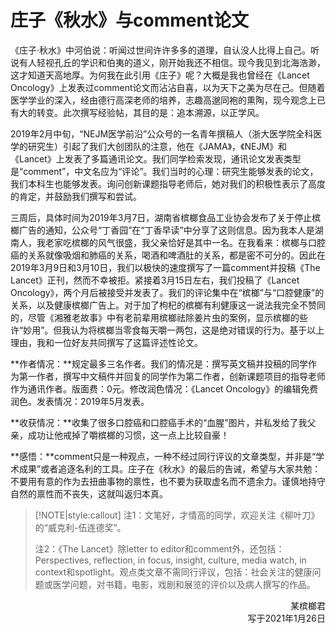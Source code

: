 # 庄子《秋水》与comment论文

《庄子·秋水》中河伯说：听闻过世间许许多多的道理，自认没人比得上自己。听说有人轻视孔丘的学识和伯夷的道义，刚开始我还不相信。现今我见到北海浩渺，这才知道天高地厚。为何我在此引用《庄子》呢？大概是我也曾经在《Lancet Oncology》上发表过comment论文而沾沾自喜，以为天下之美为尽在己。但随着医学学业的深入，经由德行高深老师的培养，志趣高邈同袍的熏陶，现今观念上已有大的转变。此次撰写经验帖，其目的是：追本溯源，以正学风。

2019年2月中旬，“NEJM医学前沿”公众号的一名青年撰稿人（浙大医学院全科医学的研究生）引起了我们大创团队的注意，他在《JAMA》，《NEJM》和《Lancet》上发表了多篇通讯论文。我们同学检索发现，通讯论文发表类型是“comment”，中文名应为“评论”。我们当时的心理：研究生能够发表的论文，我们本科生也能够发表。询问创新课题指导老师后，她对我们的积极性表示了高度的肯定，并鼓励我们撰写和尝试。

三周后，具体时间为2019年3月7日，湖南省槟榔食品工业协会发布了关于停止槟榔广告的通知，公众号“丁香园”在“丁香早读”中分享了这则信息。因为我本人是湖南人，我老家吃槟榔的风气很盛，我父亲恰好是其中一名。在我看来：槟榔与口腔癌的关系就像吸烟和肺癌的关系，喝酒和啤酒肚的关系，都是密不可分的。因此在2019年3月9日和3月10日，我们以极快的速度撰写了一篇comment并投稿《The Lancet》正刊，然而不幸被拒。紧接着3月15日左右，我们投稿了《Lancet Oncology》，两个月后被接受并发表了。我们的评论集中在“槟榔”与“口腔健康”的关系，以及健康槟榔广告上。对于加了枸杞的槟榔有利健康这一说法我完全不赞同的，尽管《湘雅老故事》中有老前辈用槟榔祛除姜片虫的案例，显示槟榔的些许“妙用”。但我认为将槟榔当零食每天嚼一两包，这是绝对错误的行为。基于以上理由，我和一位好友共同撰写了这篇评述性论文。

**作者情况：**规定最多三名作者。我们的情况是：撰写英文稿并投稿的同学作为第一作者，撰写中文稿件并回复的同学作为第二作者，创新课题项目的指导老师作为通讯作者。版面费：0元。修改润色情况：《Lancet Oncology》的编辑免费润色。发表情况：2019年5月发表。

**收获情况：**收集了很多口腔癌和口腔癌手术的“血腥”图片，并私发给了我父亲，成功让他戒掉了嚼槟榔的习惯，这一点上比较自豪！

**感悟：**comment只是一种观点，一种不经过同行评议的文章类型，并非是“学术成果”或者追逐名利的工具。庄子在《秋水》的最后的告诫，希望与大家共勉：不要用有意的作为去扭曲事物的禀性，也不要为获取虚名而不遗余力。谨慎地持守自然的禀性而不丧失，这就叫返归本真。

> [!NOTE|style:callout]
> 注1：文笔好，才情高的同学，欢迎关注《柳叶刀》的“威克利-伍连德奖”。
>
> 注2：《The Lancet》除letter to editor和comment外，还包括：Perspectives, reflection, in focus, insight, culture, media watch, in context和spotlight。观点类文章不需同行评议，包括：社会关注的健康问题或医学问题，对书籍，电影，戏剧和展览的评价以及病人撰写的作品。

<p align="right">某槟榔君<br/>写于2021年1月26日</p>